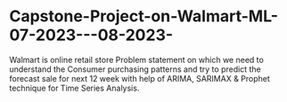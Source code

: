 # Capstone-Project-on-Walmart-ML-07-2023---08-2023-
Walmart is online retail store Problem statement on which we need to understand the Consumer purchasing patterns and try to predict the forecast sale for next 12 week with help of ARIMA, SARIMAX &amp; Prophet technique for Time Series Analysis.
